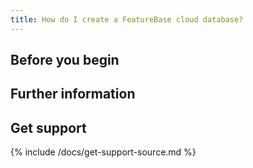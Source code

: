 ```yaml
---
title: How do I create a FeatureBase cloud database?
---
```


## Before you begin



## Further information



## Get support

{% include /docs/get-support-source.md %}
